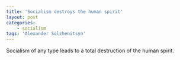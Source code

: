 ```yaml
---
title: 'Socialism destroys the human spirit'
layout: post
categories:
    - socialism
tags: 'Alexander Solzhenitsyn'
---
```


Socialism of any type leads to a total destruction of the human spirit.